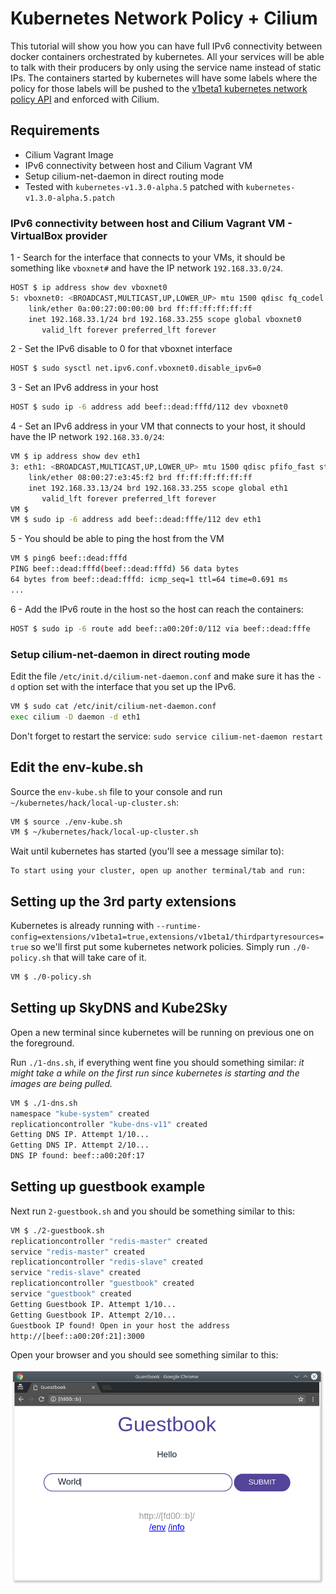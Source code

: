 # Kubernetes Network Policy + Cilium

This tutorial will show you how you can have full IPv6 connectivity between
docker containers orchestrated by kubernetes. All your services will be able to
talk with their producers by only using the service name instead of static IPs.
The containers started by kubernetes will have some labels where the policy for those labels
will be pushed to the [v1beta1 kubernetes network policy API](https://github.com/kubernetes/kubernetes/blob/master/docs/proposals/network-policy.md)
and enforced with Cilium.

## Requirements

 - Cilium Vagrant Image
 - IPv6 connectivity between host and Cilium Vagrant VM
 - Setup cilium-net-daemon in direct routing mode
 - Tested with `kubernetes-v1.3.0-alpha.5` patched with `kubernetes-v1.3.0-alpha.5.patch`

### IPv6 connectivity between host and Cilium Vagrant VM - VirtualBox provider

1 - Search for the interface that connects to your VMs, it should be something like
`vboxnet#` and have the IP network `192.168.33.0/24`.

```bash
HOST $ ip address show dev vboxnet0
5: vboxnet0: <BROADCAST,MULTICAST,UP,LOWER_UP> mtu 1500 qdisc fq_codel state UP group default qlen 1000
    link/ether 0a:00:27:00:00:00 brd ff:ff:ff:ff:ff:ff
    inet 192.168.33.1/24 brd 192.168.33.255 scope global vboxnet0
       valid_lft forever preferred_lft forever
```

2 - Set the IPv6 disable to 0 for that vboxnet interface

```bash
HOST $ sudo sysctl net.ipv6.conf.vboxnet0.disable_ipv6=0
```

3 - Set an IPv6 address in your host

```bash
HOST $ sudo ip -6 address add beef::dead:fffd/112 dev vboxnet0
```

4 - Set an IPv6 address in your VM that connects to your host, it should have the
IP network `192.168.33.0/24`:
```bash
VM $ ip address show dev eth1
3: eth1: <BROADCAST,MULTICAST,UP,LOWER_UP> mtu 1500 qdisc pfifo_fast state UP group default qlen 1000
    link/ether 08:00:27:e3:45:f2 brd ff:ff:ff:ff:ff:ff
    inet 192.168.33.13/24 brd 192.168.33.255 scope global eth1
       valid_lft forever preferred_lft forever
VM $
VM $ sudo ip -6 address add beef::dead:fffe/112 dev eth1
```

5 - You should be able to ping the host from the VM

```bash
VM $ ping6 beef::dead:fffd
PING beef::dead:fffd(beef::dead:fffd) 56 data bytes
64 bytes from beef::dead:fffd: icmp_seq=1 ttl=64 time=0.691 ms
...
```

6 - Add the IPv6 route in the host so the host can reach the containers:

```bash
HOST $ sudo ip -6 route add beef::a00:20f:0/112 via beef::dead:fffe
```

### Setup cilium-net-daemon in direct routing mode

Edit the file `/etc/init.d/cilium-net-daemon.conf` and make sure it has the
`-d` option set with the interface that you set up the IPv6.

```bash
VM $ sudo cat /etc/init/cilium-net-daemon.conf
exec cilium -D daemon -d eth1
```

Don't forget to restart the service: `sudo service cilium-net-daemon restart`

## Edit the env-kube.sh

Source the `env-kube.sh` file to your console and run
`~/kubernetes/hack/local-up-cluster.sh`:

```bash
VM $ source ./env-kube.sh
VM $ ~/kubernetes/hack/local-up-cluster.sh
```

Wait until kubernetes has started (you'll see a message similar to):
```
To start using your cluster, open up another terminal/tab and run:
```

## Setting up the 3rd party extensions

Kubernetes is already running with `--runtime-config=extensions/v1beta1=true,extensions/v1beta1/thirdpartyresources=true`
so we'll first put some kubernetes network policies. Simply run `./0-policy.sh` that will
take care of it.

```bash
VM $ ./0-policy.sh
```

## Setting up SkyDNS and Kube2Sky

Open a new terminal since kubernetes will be running on previous one on the
foreground.

Run `./1-dns.sh`, if everything went fine you should something similar:
_it might take a while on the first run since kubernetes is starting and the images are
being pulled._

```bash
VM $ ./1-dns.sh
namespace "kube-system" created
replicationcontroller "kube-dns-v11" created
Getting DNS IP. Attempt 1/10...
Getting DNS IP. Attempt 2/10...
DNS IP found: beef::a00:20f:17
```

## Setting up guestbook example

Next run `2-guestbook.sh` and you should be something similar to this:

```bash
VM $ ./2-guestbook.sh
replicationcontroller "redis-master" created
service "redis-master" created
replicationcontroller "redis-slave" created
service "redis-slave" created
replicationcontroller "guestbook" created
service "guestbook" created
Getting Guestbook IP. Attempt 1/10...
Getting Guestbook IP. Attempt 2/10...
Guestbook IP found! Open in your host the address
http://[beef::a00:20f:21]:3000
```

Open your browser and you should see something similar to this:

![browser](browser.png)
